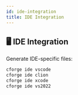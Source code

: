 ```yaml
---
id: ide-integration
title: IDE Integration
---
```


## 🖥️ IDE Integration

Generate IDE-specific files:

```bash
cforge ide vscode
cforge ide clion
cforge ide xcode
cforge ide vs2022